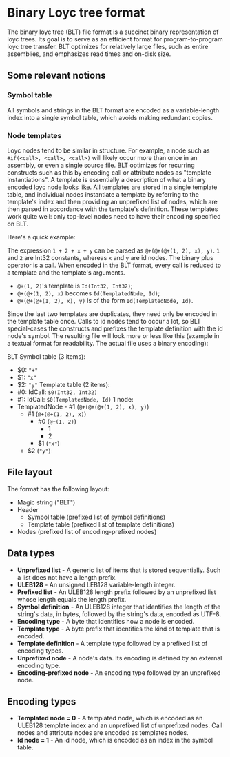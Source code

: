 # Binary Loyc tree format
The binary loyc tree (BLT) file format is a succinct binary representation of loyc trees.
Its goal is to serve as an efficient format for program-to-program loyc tree transfer.
BLT optimizes for relatively large files, such as entire assemblies, and emphasizes read times and
on-disk size.

## Some relevant notions
### Symbol table
All symbols and strings in the BLT format are encoded as a variable-length index into a single symbol table, 
which avoids making redundant copies.

### Node templates
Loyc nodes tend to be similar in structure. 
For example, a node such as `#if(<call>, <call>, <call>)` will likely occur more than once in an assembly,
or even a single source file. BLT optimizes for recurring constructs such as this by encoding call or attribute nodes
as "template instantiations". A template is essentially a description of what a binary encoded loyc node looks like.
All templates are stored in a single template table, and individual nodes instantiate a template by referring to the
template's index and then providing an unprefixed list of nodes, which are then parsed in accordance with the 
template's definition. These templates work quite well: only top-level nodes need to have their encoding specified on BLT.

Here's a quick example:

The expression `1 + 2 + x + y` can be parsed as `@+(@+(@+(1, 2), x), y)`.
`1` and `2` are Int32 constants, whereas `x` and `y` are id nodes.
The binary plus operator is a call. When encoded in the BLT format,
every call is reduced to a template and the template's arguments.
 * `@+(1, 2)`'s template is `Id(Int32, Int32)`;
 * `@+(@+(1, 2), x)` becomes `Id(TemplatedNode, Id)`;
 * `@+(@+(@+(1, 2), x), y)` is of the form `Id(TemplatedNode, Id)`.

Since the last two templates are duplicates, they need only be encoded in the template table once.
Calls to id nodes tend to occur a lot, so BLT special-cases the constructs and prefixes the 
template definition with the id node's symbol.
The resulting file will look more or less like this (example in a textual format for readability. The actual file uses a binary encoding):

 BLT
 Symbol table (3 items):
  * $0: `"+"`
  * $1: `"x"`
  * $2: `"y"`
 Template table (2 items):
  * #0: IdCall: `$0(Int32, Int32)`
  * #1: IdCall: `$0(TemplatedNode, Id)`
 1 node:
  * TemplatedNode - #1 (`@+(@+(@+(1, 2), x), y)`)
     * #1 (`@+(@+(1, 2), x)`)
       * #0 (`@+(1, 2)`)
         * 1
         * 2
       * $1 (`"x"`)
     * $2 (`"y"`)


## File layout
The format has the following layout:
 * Magic string ("BLT")
 * Header
   * Symbol table (prefixed list of symbol definitions)
   * Template table (prefixed list of template definitions)
 * Nodes (prefixed list of encoding-prefixed nodes)
 
## Data types
 * **Unprefixed list** - A generic list of items that is stored sequentially.
   Such a list does not have a length prefix.
 * **ULEB128** - An unsigned LEB128 variable-length integer.
 * **Prefixed list** - An ULEB128 length prefix followed by an unprefixed list whose length equals the length prefix.
 * **Symbol definition** - An ULEB128 integer that identifies the length of the string's data, in bytes, 
   followed by the string's data, encoded as UTF-8.
 * **Encoding type** - A byte that identifies how a node is encoded.
 * **Template type** - A byte prefix that identifies the kind of template that is encoded.
 * **Template definition** - A template type followed by a prefixed list of encoding types.
 * **Unprefixed node** - A node's data. Its encoding is defined by an external encoding type.
 * **Encoding-prefixed node** - An encoding type followed by an unprefixed node.
 
## Encoding types
 * **Templated node = 0** - A templated node, which is encoded as an ULEB128 template index and an unprefixed list of unprefixed nodes. 
   Call nodes and attribute nodes are encoded as templates nodes.
 * **Id node = 1** - An id node, which is encoded as an index in the symbol table.
